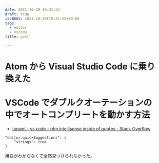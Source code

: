 ```yaml
---
date: 2021-10-30 19:31:53
draft: true
iso8601: 2021-10-30T19:31:53+09:00
tags:
  - editor
  - vscode
title: post

---
```


# Atom から Visual Studio Code に乗り換えた
# VSCode でダブルクオーテーションの中でオートコンプリートを動かす方法

- [laravel - vs code - php intellisense inside of quotes - Stack Overflow](https://stackoverflow.com/questions/49862470/vs-code-php-intellisense-inside-of-quotes)

```
"editor.quickSuggestions": {
    "strings": true
}
```

用語がわからなくて全然見つけられなかった。
